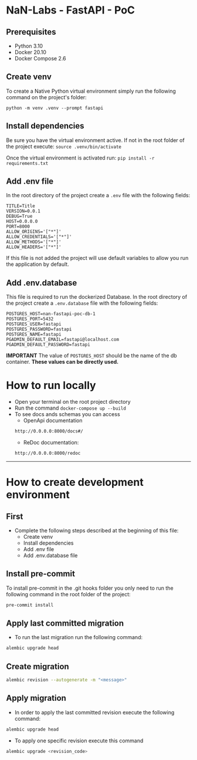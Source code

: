# NaN-Labs - FastAPI - PoC

## Prerequisites
- Python 3.10
- Docker 20.10
- Docker Compose 2.6

## Create venv
To create a Native Python virtual environment simply run the following command on the project's folder:

`python -m venv .venv --prompt fastapi`

## Install dependencies
Be sure you have the virtual environment active.
If not in the root folder of the project execute:
`source .venv/bin/activate`

Once the virtual environment is activated run:
`pip install -r requirements.txt`

## Add .env file
In the root directory of the project create a `.env` file with the following fields:
```
TITLE=Title
VERSION=0.0.1
DEBUG=True
HOST=0.0.0.0
PORT=8000
ALLOW_ORIGINS='["*"]'
ALLOW_CREDENTIALS='["*"]'
ALLOW_METHODS='["*"]'
ALLOW_HEADERS='["*"]'
```
If this file is not added the project will use default variables to allow you run the application by default.

## Add .env.database
This file is required to run the dockerized Database.
In the root directory of the project create a `.env.database` file with the following fields:
```
POSTGRES_HOST=nan-fastapi-poc-db-1
POSTGRES_PORT=5432
POSTGRES_USER=fastapi
POSTGRES_PASSWORD=fastapi
POSTGRES_NAME=fastapi
PGADMIN_DEFAULT_EMAIL=fastapi@localhost.com
PGADMIN_DEFAULT_PASSWORD=fastapi
```
**IMPORTANT** The value of `POSTGRES_HOST` should be the name of the db container.
**These values can be directly used.**

# How to run locally
- Open your terminal on the root project directory
- Run the command `docker-compose up --build`
- To see docs ands schemas you can access
    - OpenApi documentation
    ```bash
    http://0.0.0.0:8000/docs#/
    ```
    - ReDoc documentation:
    ```bash
    http://0.0.0.0:8000/redoc
    ```

---

# How to create development environment

## First
- Complete the following steps described at the beginning of this file:
   - Create venv
   - Install dependencies
   - Add .env file
   - Add .env.database file

## Install pre-commit
To install pre-commit in the .git hooks folder you only need to run the following command in the root folder of the project:

```bash
pre-commit install
```

## Apply last committed migration
- To run the last migration run the following command:

```bash
alembic upgrade head
```
## Create migration

```bash
alembic revision --autogenerate -m "<message>"
```

## Apply migration
- In order to apply the last committed revision execute the following command:
```bash
alembic upgrade head
```

- To apply one specific revision execute this command
```bash
alembic upgrade <revision_code>
```
